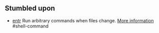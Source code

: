 ## Stumbled upon
- [entr](https://command-not-found.com/entr)
  Run arbitrary commands when files change. [More information](https://manned.org/entr) #shell-command